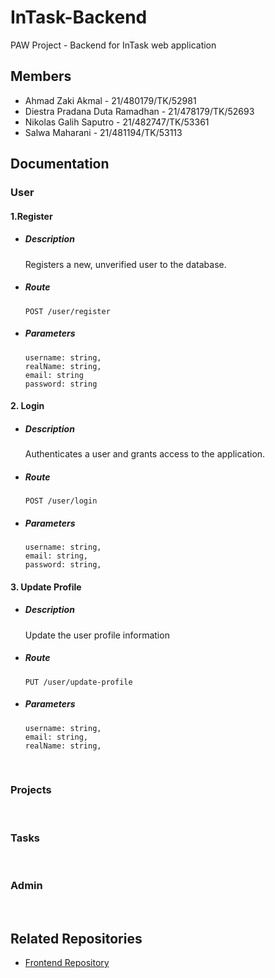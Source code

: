 # InTask-Backend
PAW Project - Backend for InTask web application

## Members
- Ahmad Zaki Akmal - 21/480179/TK/52981
- Diestra Pradana Duta Ramadhan - 21/478179/TK/52693
- Nikolas Galih Saputro - 21/482747/TK/53361
- Salwa Maharani - 21/481194/TK/53113

## Documentation
  

### User

#### 1.Register
- ##### Description
  Registers a new, unverified user to the database.

- ##### Route        
  ````````````
  POST /user/register
  ````````````

- ##### Parameters  
  ```
  username: string,
  realName: string,
  email: string
  password: string
  ```


#### 2. Login
- ##### Description
  Authenticates a user and grants access to the application.

- ##### Route        
  ````````````
  POST /user/login
  ````````````

- ##### Parameters  
  ```
  username: string,
  email: string,
  password: string,
  ```
#### 3. Update Profile
- ##### Description
  Update the user profile information

- ##### Route
  ````````````
  PUT /user/update-profile
  ````````````

- ##### Parameters
  ```
  username: string,
  email: string,
  realName: string,
  ```
<br />

### Projects

<br />

### Tasks

<br />

### Admin

<br />

## Related Repositories
- [Frontend Repository](https://github.com/ahmadzaki2975/InTask-Frontend)
